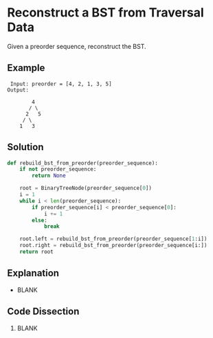 # Reconstruct a BST from Traversal Data
Given a preorder sequence, reconstruct the BST.

## Example
```
 Input: preorder = [4, 2, 1, 3, 5]
Output:

        4
       / \
      2   5
     / \
    1   3
```

## Solution
```python
def rebuild_bst_from_preorder(preorder_sequence):
    if not preorder_sequence:
        return None

    root = BinaryTreeNode(preorder_sequence[0])
    i = 1
    while i < len(preorder_sequence):
        if preorder_sequence[i] < preorder_sequence[0]:
            i += 1
        else:
            break

    root.left = rebuild_bst_from_preorder(preorder_sequence[1:i])
    root.right = rebuild_bst_from_preorder(preorder_sequence[i:])
    return root
```

## Explanation
* BLANK

## Code Dissection
1. BLANK